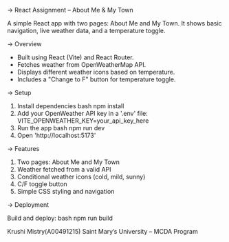 -> React Assignment – About Me & My Town

A simple React app with two pages: About Me and My Town.
It shows basic navigation, live weather data, and a temperature toggle.

-> Overview

- Built using React (Vite) and React Router.
- Fetches weather from OpenWeatherMap API.
- Displays different weather icons based on temperature.
- Includes a "Change to F" button for temperature toggle.

-> Setup

1. Install dependencies
   bash
   npm install
2. Add your OpenWeather API key in a '.env' file:
   VITE_OPENWEATHER_KEY=your_api_key_here
3. Run the app
   bash
   npm run dev
4. Open 'http://localhost:5173'

->  Features

1. Two pages: About Me and My Town
2. Weather fetched from a valid API
3. Conditional weather icons (cold, mild, sunny)
4. C/F toggle button
5. Simple CSS styling and navigation

-> Deployment

Build and deploy:
bash
npm run build


Krushi Mistry(A00491215)
Saint Mary’s University – MCDA Program
